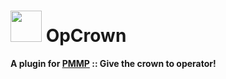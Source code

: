 # <img src="https://rawgit.com/PresentKim/SVG-files/master/plugin-icons/opcrown.svg" height="50" width="50"> OpCrown  
__A plugin for [PMMP](https://pmmp.io) :: Give the crown to operator!__  
